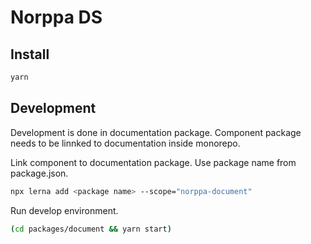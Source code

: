 # Norppa DS

## Install

```bash
yarn
```

## Development

Development is done in documentation package. Component package needs to be linnked to documentation inside monorepo.

Link component to documentation package. Use package name from package.json.

```bash
npx lerna add <package name> --scope="norppa-document"
```

Run develop environment.

```bash
(cd packages/document && yarn start)
```




